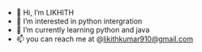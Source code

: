 - 👋 Hi, I’m LIKHITH
- 👀 I’m interested in python intergration
- 🌱 I’m currently learning python and java
- 📫 you can reach me at @likithkumar910@gmail.com

<!---
Likhith910/Likhith910 is a ✨ special ✨ repository because its `README.md` (this file) appears on your GitHub profile.
You can click the Preview link to take a look at your changes.
--->
